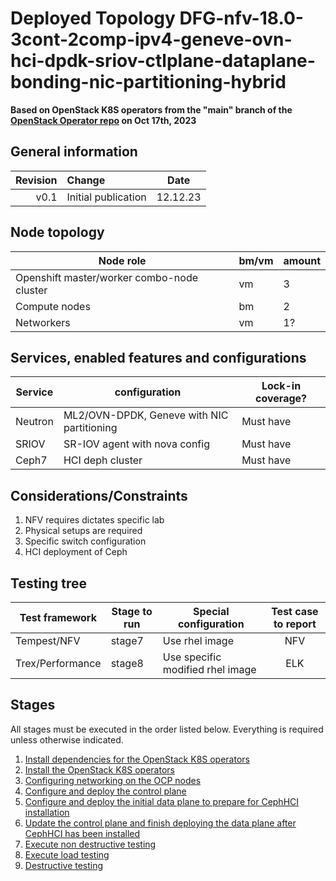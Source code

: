 # Deployed Topology DFG-nfv-18.0-3cont-2comp-ipv4-geneve-ovn-hci-dpdk-sriov-ctlplane-dataplane-bonding-nic-partitioning-hybrid

**Based on OpenStack K8S operators from the "main" branch of the [OpenStack Operator repo](https://github.com/openstack-k8s-operators/openstack-operator/tree/78b3c876eaf9168f9d95b201997ebdc2da42fa02) on Oct 17th, 2023**

## General information

| Revision | Change                | Date             |
|--------: | :-------------------- | :--------------: |
| v0.1     | Initial publication   | 12.12.23      |

## Node topology
| Node role                                     | bm/vm | amount |
| --------------------------------------------- | ----- | ------ |
| Openshift master/worker combo-node cluster    | vm    | 3      |
| Compute nodes                                 | bm    | 2      |
| Networkers                                    | vm    | 1?     |


## Services, enabled features and configurations
| Service                                     | configuration                                                 | Lock-in coverage?  |
| ------------------------------------------- | -------------------------------                               | ------------------ |
| Neutron                                     | ML2/OVN-DPDK, Geneve with NIC partitioning                    | Must have          |
| SRIOV                                       | SR-IOV agent with nova config                                 | Must have          |
| Ceph7                                       | HCI deph cluster                                              | Must have          |


## Considerations/Constraints

1. NFV requires dictates specific lab
2. Physical setups are required
3. Specific switch configuration
4. HCI deployment of Ceph

## Testing tree

| Test framework   | Stage to run | Special configuration                 | Test case to report |
| ---------------- | ------------ | ---------------------                 | :-----------------: |
| Tempest/NFV      | stage7       | Use rhel image                        | NFV                 |
| Trex/Performance | stage8       | Use specific modified rhel image      | ELK                 |


## Stages

All stages must be executed in the order listed below.  Everything is required unless otherwise indicated.

1. [Install dependencies for the OpenStack K8S operators](stage1)
2. [Install the OpenStack K8S operators](stage2)
3. [Configuring networking on the OCP nodes](stage3)
4. [Configure and deploy the control plane](stage4)
5. [Configure and deploy the initial data plane to prepare for CephHCI installation](stage5)
6. [Update the control plane and finish deploying the data plane after CephHCI has been installed](stage6)
7. [Execute non destructive testing](stage7)
8. [Execute load testing](stage8)
9. [Destructive testing](stage9)
